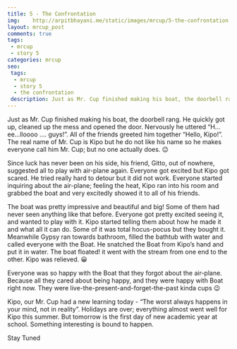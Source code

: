 ```yaml
---
title: 5 - The Confrontation
img:    http://arpitbhayani.me/static/images/mrcup/5-the-confrontation.jpg
layout: mrcup_post
comments: true
tags:
 - mrcup
 - story 5
categories: mrcup
seo:
 tags:
  - mrcup
  - story 5
  - the confrontation
 description: Just as Mr. Cup finished making his boat, the doorbell rang. He quickly got up, cleaned up the mess and opened the door. Nervously he uttered “H…ee…lloooo …. guys!”. All of the friends greeted him together “Hello, Kipo!”. The real name of Mr. Cup is Kipo but he do not like his name so he makes everyone call him Mr. Cup; but no one actually does.
---
```


Just as Mr. Cup finished making his boat, the doorbell rang. He quickly got up, cleaned up the mess and opened the door. Nervously he uttered “H…ee…lloooo …. guys!”. All of the friends greeted him together “Hello, Kipo!”. The real name of Mr. Cup is Kipo but he do not like his name so he makes everyone call him Mr. Cup; but no one actually does. 😉

Since luck has never been on his side, his friend, Gitto, out of nowhere, suggested all to play with air-plane again. Everyone got excited but Kipo got scared. He tried really hard to detour but it did not work. Everyone started inquiring about the air-plane; feeling the heat, Kipo ran into his room and grabbed the boat and very excitedly showed it to all of his friends.

The boat was pretty impressive and beautiful and big! Some of them had never seen anything like that before. Everyone got pretty excited seeing it, and wanted to play with it. Kipo started telling them about how he made it and what all it can do. Some of it was total hocus-pocus but they bought it. Meanwhile Gypsy ran towards bathroom, filled the bathtub with water and called everyone with the Boat. He snatched the Boat from Kipo’s hand and put it in water. The boat floated! it went with the stream from one end to the other. Kipo was relieved. 😀

Everyone was so happy with the Boat that they forgot about the air-plane. Because all they cared  about being happy, and they were happy with Boat right now. They were live-the-present-and-forget-the-past kinda cups 😉

Kipo, our Mr. Cup had a new learning today - “The worst always happens in your mind, not in reality”. Holidays are over; everything almost went well for Kipo this summer. But tomorrow is the first day of new academic year at school. Something interesting is bound to happen.

Stay Tuned
